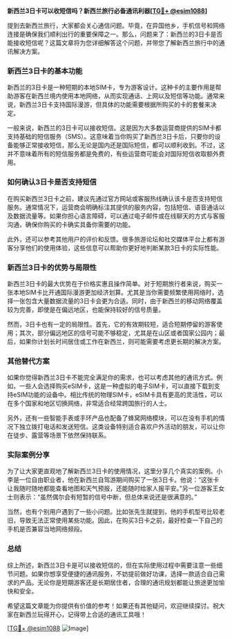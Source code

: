 **新西兰3日卡可以收短信吗？新西兰旅行必备通讯利器[[TG💪+ @esim1088](https://t.me/s/esim1088)]**

提到去新西兰旅行，大家都会关心通信问题。毕竟，在异国他乡，手机信号和网络连接是确保我们顺利出行的重要保障之一。那么，问题来了：新西兰的3日卡是否能接收短信呢？这篇文章将为您详细解答这个问题，并带您了解新西兰旅行中的通讯解决方案。

### 新西兰3日卡的基本功能

新西兰的3日卡是一种短期的本地SIM卡，专为游客设计。这种卡的主要作用是帮助游客在新西兰境内使用本地网络，从而实现通话、上网以及短信等功能。通常来说，新西兰3日卡支持国际漫游，但具体的功能需要根据所购买的卡的套餐来决定。

一般来说，新西兰的3日卡可以接收短信。这是因为大多数运营商提供的SIM卡都支持基础的短信服务（SMS）。这意味着当你购买了新西兰3日卡后，只要你的设备能够正常接收短信，那么无论是国内还是国际短信，都可以顺利收到。不过，这并不意味着所有的短信服务都是免费的，有些运营商可能会对国际短信收取额外费用。

### 如何确认3日卡是否支持短信

在购买新西兰3日卡之前，建议先通过官方网站或客服热线确认该卡是否支持短信服务。通常情况下，运营商会明确标注其提供的服务内容，包括短信、语音通话以及数据流量等。如果你担心语言障碍，可以通过电子邮件或在线聊天的方式与客服沟通，确保你购买的卡确实具备你需要的功能。

此外，还可以参考其他用户的评价和反馈。很多旅游论坛和社交媒体平台上都有游客分享他们的使用体验，这些信息可以帮助你更好地判断某款3日卡的实际性能。

### 新西兰3日卡的优势与局限性

新西兰3日卡的最大优势在于价格实惠且操作简单。对于短期旅行者来说，购买一张本地SIM卡比开通国际漫游更加经济划算。尤其是当你需要频繁使用网络时，选择一张包含大量数据流量的3日卡会更为合适。同时，由于新西兰的移动网络覆盖较为完善，即使是在偏远地区，也能保持较好的信号质量。

然而，3日卡也有一定的局限性。首先，它的有效期较短，适合短期停留的游客使用；其次，部分偏远地区的信号可能不够稳定，尤其是在山区或者国家公园内；最后，如果你计划长时间居住或工作在新西兰，则可能需要考虑更长期的解决方案。

### 其他替代方案

如果你觉得新西兰3日卡不能完全满足你的需求，也可以考虑其他的通讯方式。例如，一些人会选择购买eSIM卡，这是一种虚拟的电子SIM卡，可以直接下载到支持eSIM功能的设备中。相比传统的物理SIM卡，eSIM卡具有更高的灵活性，可以在多个国家和地区切换网络，非常适合经常跨国旅行的人士。

另外，还有一些智能手表或手环产品也配备了蜂窝网络模块，可以在没有手机的情况下独立拨打电话和发送短信。这类设备特别适合喜欢户外活动的朋友，可以让你在徒步、露营等场景下依然保持联系。

### 实际案例分享

为了让大家更直观地了解新西兰3日卡的使用情况，这里分享几个真实的案例。小李是一位自由职业者，他在新西兰自驾游期间购买了一张3日卡。他说：“这张卡让我随时随地都能查看地图和天气预报，还能随时给家人报平安。”另一位游客王女士则表示：“虽然偶尔会有短暂的信号中断，但总体来说还是很满意的。”

当然，也有个别用户遇到了一些小问题。比如张先生就提到，他的手机型号比较老旧，导致无法正常使用某些功能。因此，在购买3日卡之前，最好检查一下自己的手机是否兼容当地网络频段。

### 总结

综上所述，新西兰3日卡是可以接收短信的，但在实际使用过程中需要注意一些细节问题。如果你想享受便捷的通讯服务，不妨提前做好功课，选择一款适合自己需求的产品。无论你是短期游客还是长期居住者，合理的通讯规划都能让旅途更加愉快和安全。

希望这篇文章能为你提供有价值的参考！如果还有其他疑问，欢迎继续探讨。祝大家在新西兰玩得开心，记得带上合适的通讯工具哦！

[[TG💪+ @esim1088](https://t.me/s/esim1088) ![Image](https://i.postimg.cc/4NQfJmqS/Snipaste-2025-05-13-00-14-12.png)]